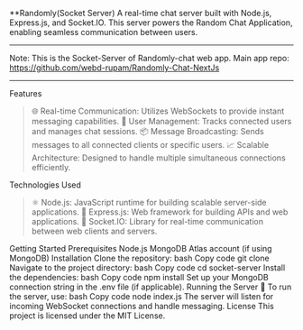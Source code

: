**Randomly(Socket Server)
A real-time chat server built with Node.js, Express.js, and Socket.IO. This server powers the Random Chat Application, enabling seamless communication between users.

***********************************************************************
Note:
This is the Socket-Server of Randomly-chat web app.
Main app repo: https://github.com/webd-rupam/Randomly-Chat-NextJs
***********************************************************************

Features
>🌐 Real-time Communication: Utilizes WebSockets to provide instant messaging capabilities.
>👥 User Management: Tracks connected users and manages chat sessions.
>📦 Message Broadcasting: Sends messages to all connected clients or specific users.
>📈 Scalable Architecture: Designed to handle multiple simultaneous connections efficiently.

Technologies Used
>⚛️ Node.js: JavaScript runtime for building scalable server-side applications.
>🚀 Express.js: Web framework for building APIs and web applications.
>💬 Socket.IO: Library for real-time communication between web clients and servers.

Getting Started
Prerequisites
Node.js
MongoDB Atlas account (if using MongoDB)
Installation
Clone the repository:
bash
Copy code
git clone <repository-url>
Navigate to the project directory:
bash
Copy code
cd socket-server
Install the dependencies:
bash
Copy code
npm install
Set up your MongoDB connection string in the .env file (if applicable).
Running the Server
🚀 To run the server, use:
bash
Copy code
node index.js
The server will listen for incoming WebSocket connections and handle messaging.
License
This project is licensed under the MIT License.
